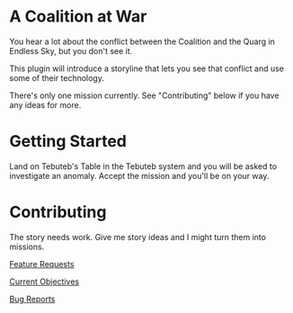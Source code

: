 # A Coalition at War

You hear a lot about the conflict between the Coalition and the Quarg in Endless Sky, but you don't see it. 

This plugin will introduce a storyline that lets you see that conflict and use some of their technology.

There's only one mission currently. See "Contributing" below if you have any ideas for more.

# Getting Started

Land on Tebuteb's Table in the Tebuteb system and you will be asked to investigate an anomaly. Accept the mission and you'll be on your way.

# Contributing

The story needs work. Give me story ideas and I might turn them into missions.

[Feature Requests](https://github.com/mathwhiz1212/A-Coalition-At-War/issues/new?template=feature_request.md)

[Current Objectives](https://github.com/mathwhiz1212/A-Coalition-At-War/issues/1)

[Bug Reports](https://github.com/mathwhiz1212/A-Coalition-At-War/issues/new?template=bug_report.md)
